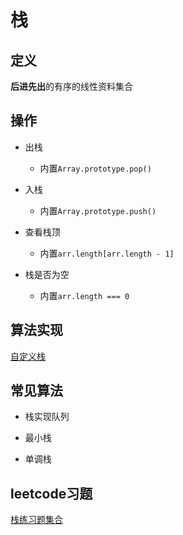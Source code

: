 # 栈

## 定义

**后进先出**的有序的线性资料集合

## 操作

* 出栈
    * 内置`Array.prototype.pop()`

* 入栈
    * 内置`Array.prototype.push()`

* 查看栈顶
    * 内置`arr.length[arr.length - 1]`

* 栈是否为空
    * 内置`arr.length === 0`


                 
## 算法实现

[自定义栈](https://github.com/869288142/algorithm/tree/master/stack)

## 常见算法

* 栈实现队列

* 最小栈

* 单调栈

## leetcode习题

[栈练习题集合](https://github.com/869288142/leetcode/tree/master/stack)






